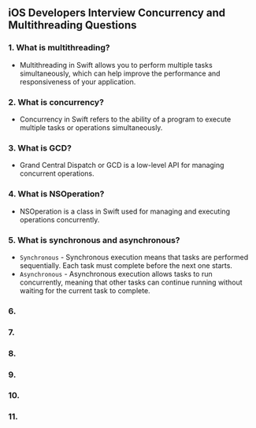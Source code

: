 ## iOS Developers Interview Concurrency and Multithreading Questions

### 1. What is multithreading?
  - Multithreading in Swift allows you to perform multiple tasks simultaneously, which can help improve the performance and 
   responsiveness of your application.

### 2. What is concurrency?
  - Concurrency in Swift refers to the ability of a program to execute multiple tasks or operations simultaneously.

### 3. What is GCD?
  - Grand Central Dispatch or GCD is a low-level API for managing concurrent operations.
    
### 4. What is NSOperation?
  - NSOperation is a class in Swift used for managing and executing operations concurrently.

### 5. What is synchronous and asynchronous? 
  - `Synchronous` - Synchronous execution means that tasks are performed sequentially. Each task must complete before the next one starts.
  - `Asynchronous` - Asynchronous execution allows tasks to run concurrently, meaning that other tasks can continue running without waiting for the current task to complete.
    
### 6.

### 7.

### 8.

### 9.

### 10.

### 11.

